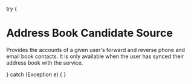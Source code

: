 try {
# Address Book Candidate Source
Provides the accounts of a given user's forward and reverse phone and email book contacts.
It is only available when the user has synced their address book with the service.


} catch (Exception e) {
}
